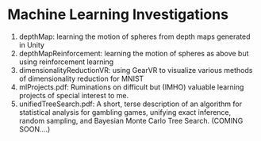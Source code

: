 # Machine Learning Investigations
1.  depthMap: learning the motion of spheres from depth maps generated in Unity
2.  depthMapReinforcement: learning the motion of spheres as above but using reinforcement learning
2.  dimensionalityReductionVR: using GearVR to visualize various methods of dimensionality reduction for MNIST
3.  mlProjects.pdf: Ruminations on difficult but (IMHO) valuable learning projects of special interest to me.
4.  unifiedTreeSearch.pdf:  A short, terse description of an algorithm for statistical analysis for gambling games, unifying exact inference, random sampling, and Bayesian Monte Carlo Tree Search. (COMING SOON....)
